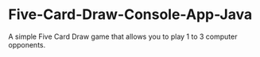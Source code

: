 # Five-Card-Draw-Console-App-Java
A simple Five Card Draw game that allows you to play 1 to 3 computer opponents.
